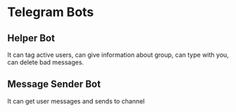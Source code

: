 # Telegram Bots

## Helper Bot
It can tag active users, can give information about group, can type with you, can delete bad messages.


## Message Sender Bot 
It can get user messages and sends to channel